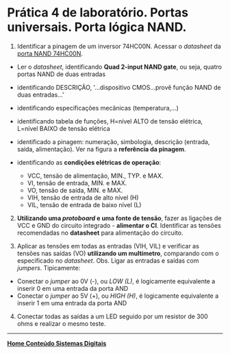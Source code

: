 # Prática 4 de laboratório. Portas universais. Porta lógica NAND.

1. Identificar a pinagem de um inversor 74HC00N. Acessar o  *datasheet* da [porta NAND 74HC00N](https://github.com/claytonjasilva/claytonjasilva.github.io/blob/main/sisdig_aulas/74HC00N_Philips.pdf).

- Ler o *datasheet*, identificando **Quad 2-input NAND gate**, ou seja, quatro portas NAND de duas entradas
- identificando DESCRIÇÃO, '...dispositivo CMOS...provê função NAND de duas entradas...'
- identificando especificações mecânicas (temperatura,...)
- identificando tabela de funções, H=nível ALTO de tensão elétrica, L=nível BAIXO de tensão elétrica
- identificado a pinagem: numeração, simbologia, descrição (entrada, saída, alimentação). Ver na figura a **referência da pinagem**.
- identificando as **condições elétricas de operação**:

  - VCC, tensão de alimentação, MIN., TYP. e MAX.
  - VI, tensão de entrada, MIN. e MAX.
  - VO, tensão de saída, MIN. e MAX.
  - VIH, tensão de entrada de alto nível (H)
  - VIL, tensão de entrada de baixo nível (L)

2. **Utilizando uma *protoboard* e uma fonte de tensão**, fazer as ligações de VCC e GND do circuito integrado - **alimentar o CI**. Identificar as tensões recomendadas no **datasheet** para alimentação do circuito.

3. Aplicar as tensões em todas as entradas (VIH, VIL) e verificar as tensões nas saídas (VO) **utilizando um multímetro**, comparando com o especificado no *datasheet*. Obs. Ligar as entradas e saídas com *jumpers*. Tipicamente:

- Conectar o *jumper* ao 0V (-), ou *LOW (L)*, é logicamente equivalente a inserir 0 em uma entrada da porta AND  
- Conectar o *jumper* ao 5V (+), ou *HIGH (H)*, é logicamente equivalente a inserir 1 em uma entrada da porta AND

4. Conectar todas as saídas a um LED seguido por um resistor de 300 ohms e realizar o mesmo teste.

 ___
**[Home Conteúdo Sistemas Digitais](https://github.com/claytonjasilva/claytonjasilva.github.io/blob/main/sisdig_aulas.md)**  
